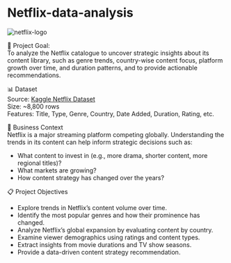 # Netflix-data-analysis

![netflix-logo](https://github.com/user-attachments/assets/136aeefe-b5cf-4582-acde-a7883d1bae85)

🧠 Project Goal:
<br/>To analyze the Netflix catalogue to uncover strategic insights about its content library, such as genre trends, country-wise content focus, platform growth over time, and duration patterns, and to provide actionable recommendations.

📊 Dataset
<br/>Source: [Kaggle Netflix Dataset](https://www.kaggle.com/datasets/shivamb/netflix-shows)
<br/>Size: ~8,800 rows
<br/>Features: Title, Type, Genre, Country, Date Added, Duration, Rating, etc.

💼 Business Context
<br/>Netflix is a major streaming platform competing globally. Understanding the trends in its content can help inform strategic decisions such as:
- What content to invest in (e.g., more drama, shorter content, more regional titles)?
- What markets are growing?
- How content strategy has changed over the years?

📋 Project Objectives
- Explore trends in Netflix’s content volume over time.
- Identify the most popular genres and how their prominence has changed.
- Analyze Netflix’s global expansion by evaluating content by country.
- Examine viewer demographics using ratings and content types.
- Extract insights from movie durations and TV show seasons.
- Provide a data-driven content strategy recommendation.
